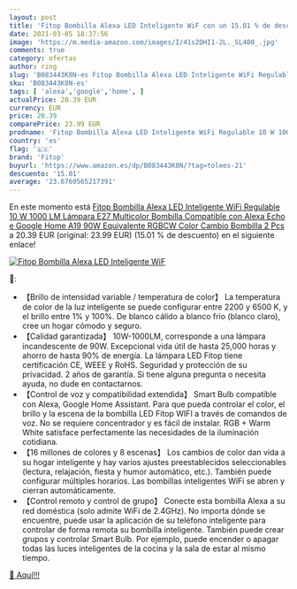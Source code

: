 ```yaml
---
layout: post
title: 'Fitop Bombilla Alexa LED Inteligente WiF con un 15.01 % de descuento'
date: 2021-03-05 18:37:56
image: 'https://m.media-amazon.com/images/I/41s2DHI1-2L._SL400_.jpg'
comments: true
category: ofertas
author: ring
slug: 'B083443K8N-es Fitop Bombilla Alexa LED Inteligente WiFi Regulable 10 W...'
sku: 'B083443K8N-es'
tags: [ 'alexa','google','home', ]
actualPrice: 20.39 EUR
currency: EUR
price: 20.39
comparePrice: 23.99 EUR
prodname: 'Fitop Bombilla Alexa LED Inteligente WiFi Regulable 10 W 1000 LM Lámpara  E27 Multicolor Bombilla Compatible con Alexa  Echo e Google Home  A19 90W Equivalente RGBCW Color Cambio Bombilla  2 Pcs'
country: 'es'
flag: '🇪🇸'
brand: 'Fitop'
buyurl: 'https://www.amazon.es/dp/B083443K8N/?tag=tolees-21'
descuento: '15.01'
average: '23.6769565217391'
---
```


En este momento está [Fitop Bombilla Alexa LED Inteligente WiFi Regulable 10 W 1000 LM Lámpara  E27 Multicolor Bombilla Compatible con Alexa  Echo e Google Home  A19 90W Equivalente RGBCW Color Cambio Bombilla  2 Pcs](https://www.amazon.es/dp/B083443K8N/?tag=tolees-21) a 20.39 EUR (original: 23.99 EUR) (15.01 %  de descuento) en el siguiente enlace!

[![Fitop Bombilla Alexa LED Inteligente WiF](https://m.media-amazon.com/images/I/41s2DHI1-2L._SL400_.jpg)](https://www.amazon.es/dp/B083443K8N/?tag=tolees-21)

🔎:

- 【Brillo de intensidad variable / temperatura de color】 La temperatura de color de la luz inteligente se puede configurar entre 2200 y 6500 K, y el brillo entre 1% y 100%. De blanco cálido a blanco frío (blanco claro), cree un hogar cómodo y seguro.
- 【Calidad garantizada】 10W-1000LM, corresponde a una lámpara incandescente de 90W. Excepcional vida útil de hasta 25,000 horas y ahorro de hasta 90% de energía. La lámpara LED Fitop tiene certificación CE, WEEE y RoHS. Seguridad y protección de su privacidad. 2 años de garantía. Si tiene alguna pregunta o necesita ayuda, no dude en contactarnos.
- 【Control de voz y compatibilidad extendida】 Smart Bulb compatible con Alexa, Google Home Assistant. Para que pueda controlar el color, el brillo y la escena de la bombilla LED Fitop WIFI a través de comandos de voz. No se requiere concentrador y es fácil de instalar. RGB + Warm White satisface perfectamente las necesidades de la iluminación cotidiana.
- 【16 millones de colores y 8 escenas】 Los cambios de color dan vida a su hogar inteligente y hay varios ajustes preestablecidos seleccionables (lectura, relajación, fiesta y humor automático, etc.). También puede configurar múltiples horarios. Las bombillas inteligentes WiFi se abren y cierran automáticamente.
- 【Control remoto y control de grupo】 Conecte esta bombilla Alexa a su red doméstica (solo admite WiFi de 2.4GHz). No importa dónde se encuentre, puede usar la aplicación de su teléfono inteligente para controlar de forma remota su bombilla inteligente. También puede crear grupos y controlar Smart Bulb. Por ejemplo, puede encender o apagar todas las luces inteligentes de la cocina y la sala de estar al mismo tiempo.

[🛒 Aquí!!!](https://www.amazon.es/dp/B083443K8N/?tag=tolees-21)
